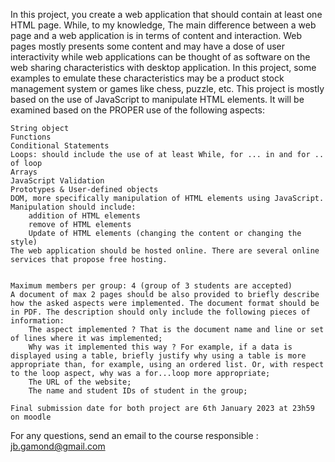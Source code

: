 In this project, you create a web application that should contain at least one HTML page. While, to my knowledge, The main difference between a web page and a web application is in terms of content and interaction. Web pages mostly presents some content and may have a dose of user interactivity while web applications can be thought of as software on the web sharing characteristics with desktop application. In this project, some examples to emulate these characteristics may be a product stock management system or games like chess, puzzle, etc. This project is mostly based on the use of JavaScript to manipulate HTML elements. It will be examined based on the PROPER use of the following aspects:

    String object
    Functions
    Conditional Statements 
    Loops: should include the use of at least While, for ... in and for .. of loop
    Arrays
    JavaScript Validation
    Prototypes & User-defined objects
    DOM, more specifically manipulation of HTML elements using JavaScript. Manipulation should include:
        addition of HTML elements
        remove of HTML elements
        Update of HTML elements (changing the content or changing the style)
    The web application should be hosted online. There are several online services that propose free hosting.


    Maximum members per group: 4 (group of 3 students are accepted)
    A document of max 2 pages should be also provided to briefly describe how the asked aspects were implemented. The document format should be in PDF. The description should only include the following pieces of information:
        The aspect implemented ? That is the document name and line or set of lines where it was implemented; 
        Why was it implemented this way ? For example, if a data is displayed using a table, briefly justify why using a table is more appropriate than, for example, using an ordered list. Or, with respect to the loop aspect, why was a for...loop more appropriate;
        The URL of the website;
        The name and student IDs of student in the group;

    Final submission date for both project are 6th January 2023 at 23h59 on moodle


For any questions, send an email to the course responsible : jb.gamond@gmail.com
